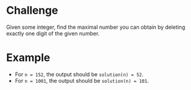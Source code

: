 # Challenge
Given some integer, find the maximal number you can obtain by deleting exactly one digit of the given number.

# Example
- For `n = 152`, the output should be `solution(n) = 52`.
- For `n = 1001`, the output should be `solution(n) = 101`.
